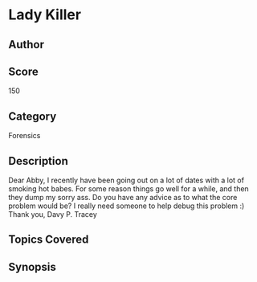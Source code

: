 # Lady Killer
## Author

## Score
150
## Category
Forensics
## Description
Dear Abby,
I recently have been going out on a lot of dates with a lot of smoking hot babes. For some reason things go well for a while, and then they dump my sorry ass. Do you have any advice as to what the core problem would be? I really need someone to help debug this problem :)
Thank you,
Davy P. Tracey
## Topics Covered

## Synopsis

